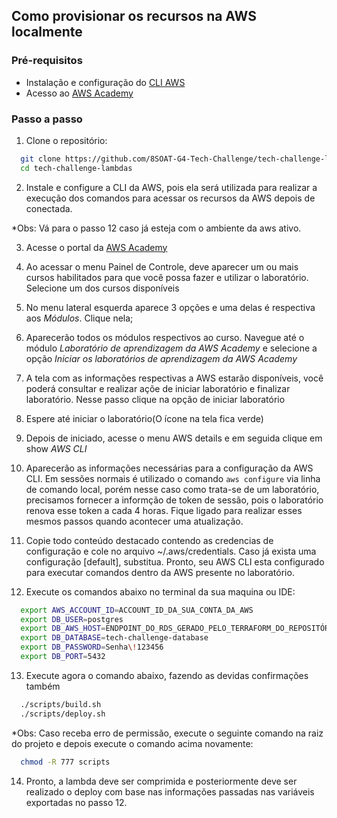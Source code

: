 ## Como provisionar os recursos na AWS localmente

### Pré-requisitos

- Instalação e configuração do [CLI AWS](https://docs.aws.amazon.com/pt_br/cli/latest/userguide/getting-started-install.html)
- Acesso ao [AWS Academy](https://awsacademy.instructure.com/)

### Passo a passo

1.  Clone o repositório:

```sh
  git clone https://github.com/8SOAT-G4-Tech-Challenge/tech-challenge-lambdas.git
  cd tech-challenge-lambdas
```

2. Instale e configure a CLI da AWS, pois ela será utilizada para realizar a execução dos comandos para acessar os recursos da AWS depois de conectada.

\*Obs: Vá para o passo 12 caso já esteja com o ambiente da aws ativo.

3. Acesse o portal da [AWS Academy](https://docs.aws.amazon.com/pt_br/cli/latest/userguide/getting-started-install.html)

4. Ao acessar o menu Painel de Controle, deve aparecer um ou mais cursos habilitados para que você possa fazer e utilizar o laboratório. Selecione um dos cursos disponíveis

5. No menu lateral esquerda aparece 3 opções e uma delas é respectiva aos _Módulos_. Clique nela;

6. Aparecerão todos os módulos respectivos ao curso. Navegue até o módulo _Laboratório de aprendizagem da AWS Academy_ e selecione a opção _Iniciar os laboratórios de aprendizagem da AWS Academy_

7. A tela com as informações respectivas a AWS estarão disponíveis, você poderá consultar e realizar açõe de iniciar laboratório e finalizar laboratório. Nesse passo clique na opção de iniciar laboratório

8. Espere até iniciar o laboratório(O ícone na tela fica verde)

9. Depois de iniciado, acesse o menu AWS details e em seguida clique em show _AWS CLI_

10. Aparecerão as informações necessárias para a configuração da AWS CLI. Em sessões normais é utilizado o comando `aws configure` via linha de comando local, porém nesse caso como trata-se de um laboratório, precisamos fornecer a informção de token de sessão, pois o laboratório renova esse token a cada 4 horas. Fique ligado para realizar esses mesmos passos quando acontecer uma atualização.

11. Copie todo conteúdo destacado contendo as credencias de configuração e cole no arquivo ~/.aws/credentials. Caso já exista uma configuração [default], substitua. Pronto, seu AWS CLI esta configurado para executar comandos dentro da AWS presente no laboratório.

12. Execute os comandos abaixo no terminal da sua maquina ou IDE:

```sh
  export AWS_ACCOUNT_ID=ACCOUNT_ID_DA_SUA_CONTA_DA_AWS
  export DB_USER=postgres
  export DB_AWS_HOST=ENDPOINT_DO_RDS_GERADO_PELO_TERRAFORM_DO_REPOSITÓRIO_DATABASE
  export DB_DATABASE=tech-challenge-database
  export DB_PASSWORD=Senha\!123456
  export DB_PORT=5432
```

13. Execute agora o comando abaixo, fazendo as devidas confirmações também

```sh
  ./scripts/build.sh
  ./scripts/deploy.sh
```

\*Obs: Caso receba erro de permissão, execute o seguinte comando na raiz do projeto e depois execute o comando acima novamente:

```sh
  chmod -R 777 scripts
```

14. Pronto, a lambda deve ser comprimida e posteriormente deve ser realizado o deploy com base nas informações passadas nas variáveis exportadas no passo 12.
